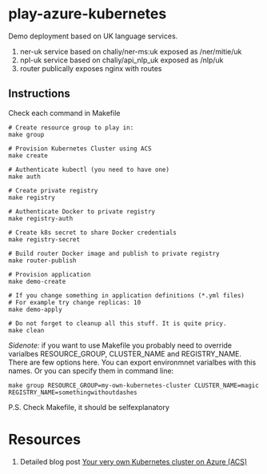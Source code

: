 # play-azure-kubernetes

Demo deployment based on UK language services.

1. ner-uk service based on chaliy/ner-ms:uk exposed as /ner/mitie/uk
2. npl-uk service based on chaliy/api_nlp_uk exposed as /nlp/uk
3. router publically exposes nginx with routes


## Instructions

Check each command in Makefile

```
# Create resource group to play in:
make group

# Provision Kubernetes Cluster using ACS
make create

# Authenticate kubectl (you need to have one)
make auth

# Create private registry
make registry

# Authenticate Docker to private registry
make registry-auth

# Create k8s secret to share Docker credentials
make registry-secret

# Build router Docker image and publish to private registry
make router-publish

# Provision application
make demo-create

# If you change something in application definitions (*.yml files)
# For example try change replicas: 10
make demo-apply

# Do not forget to cleanup all this stuff. It is quite pricy.
make clean
```

*Sidenote:* if you want to use Makefile you probably need to override varialbes RESOURCE_GROUP, CLUSTER_NAME and REGISTRY_NAME. There are few options here. 
You can export environmnet varialbes with this names. Or you can specify them in command line:

```
make group RESOURCE_GROUP=my-own-kubernetes-cluster CLUSTER_NAME=magic REGISTRY_NAME=somethingwithoutdashes
```

P.S. Check Makefile, it should be selfexplanatory

# Resources

1. Detailed blog post [Your very own Kubernetes cluster on Azure (ACS)](https://medium.com/devoops-and-universe/your-very-own-kubernetes-cluster-on-azure-acs-9ea758dcf100)
